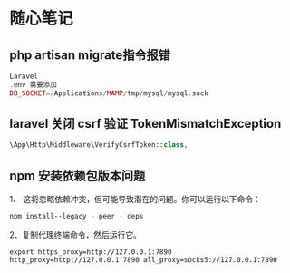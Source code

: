 # 随心笔记

## php artisan migrate指令报错

```php
Laravel 
.env 需要添加
DB_SOCKET=/Applications/MAMP/tmp/mysql/mysql.sock
```

## laravel 关闭 csrf 验证 TokenMismatchException

```php
\App\Http\Middleware\VerifyCsrfToken::class,
```

## npm 安装依赖包版本问题

1、 这将忽略依赖冲突，但可能导致潜在的问题。你可以运行以下命令：

```bash
npm install--legacy - peer - deps
```

2、复制代理终端命令，然后运行它。

```base
export https_proxy=http://127.0.0.1:7890 http_proxy=http://127.0.0.1:7890 all_proxy=socks5://127.0.0.1:7890
```